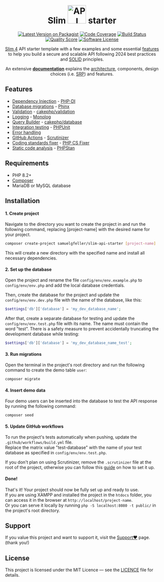 <div align="center">

<h1>Slim <img src="https://i.imgur.com/YzDYQ0V.png" width="60px" alt="API"> starter</h1>

[![Latest Version on Packagist](https://img.shields.io/github/release/samuelgfeller/slim-api-starter.svg)](https://packagist.org/packages/samuelgfeller/slim-api-starter)
[![Code Coverage](https://scrutinizer-ci.com/g/samuelgfeller/slim-api-starter/badges/coverage.png?b=master)](https://scrutinizer-ci.com/g/samuelgfeller/slim-api-starter/?branch=master)
[![Build Status](https://scrutinizer-ci.com/g/samuelgfeller/slim-api-starter/badges/build.png?b=master)](https://scrutinizer-ci.com/g/samuelgfeller/slim-api-starter/build-status/master)
[![Quality Score](https://img.shields.io/scrutinizer/quality/g/samuelgfeller/slim-api-starter.svg)](https://scrutinizer-ci.com/g/samuelgfeller/slim-api-starter/?branch=master)
[![Software License](https://img.shields.io/badge/license-MIT-brightgreen.svg)](LICENCE.txt)


[Slim 4](https://www.slimframework.com/) API starter template with a few examples and some essential [features](#features) to 
help you build a secure and scalable API following 2024 best practices and 
[SOLID](https://en.wikipedia.org/wiki/SOLID) principles.  

An extensive [**documentation**](https://github.com/samuelgfeller/slim-example-project/wiki) explains 
the [architecture](https://github.com/samuelgfeller/slim-example-project/wiki/Architecture), components, 
design choices (i.e. [SRP](https://github.com/samuelgfeller/slim-example-project/wiki/Single-Responsibility-Principle-(SRP))) 
and features.   

</div>

## Features

* [Dependency Injection](https://github.com/samuelgfeller/slim-example-project/wiki/Dependency-Injection) - [PHP-DI](https://php-di.org/)
* [Database migrations](https://github.com/samuelgfeller/slim-example-project/wiki/Database-Migrations) - [Phinx](https://phinx.org/)
* [Validation](https://github.com/samuelgfeller/slim-example-project/wiki/Validation) - [cakephp/validation](https://book.cakephp.org/4/en/core-libraries/validation.html)
* [Logging](https://github.com/samuelgfeller/slim-example-project/wiki/Logging) - [Monolog](https://github.com/Seldaek/monolog)
* [Query Builder](https://github.com/samuelgfeller/slim-example-project/wiki/Repository-and-Query-Builder) - [cakephp/database](https://book.cakephp.org/5/en/orm/query-builder.html)
* [Integration testing](https://github.com/samuelgfeller/slim-example-project/wiki/Writing-Tests) - [PHPUnit](https://github.com/sebastianbergmann/phpunit/)
* [Error handling](https://github.com/samuelgfeller/slim-example-project/wiki/Error-Handling)
* [GitHub Actions](https://github.com/samuelgfeller/slim-example-project/wiki/GitHub-Actions) - [Scrutinizer](https://scrutinizer-ci.com/)
* [Coding standards fixer](https://github.com/samuelgfeller/slim-example-project/wiki/Coding-Standards-Fixer) - [PHP CS Fixer](https://github.com/PHP-CS-Fixer/PHP-CS-Fixer)
* [Static code analysis](https://github.com/samuelgfeller/slim-example-project/wiki/PHPStan-Static-Code-Analysis) - [PHPStan](https://github.com/phpstan/phpstan)


## Requirements
* PHP 8.2+
* [Composer](https://github.com/samuelgfeller/slim-example-project/wiki/Composer)
* MariaDB or MySQL database

## Installation
#### 1. Create project
Navigate to the directory you want to create the project in and run the following 
command, replacing [project-name] with the desired name for your project.
```bash
composer create-project samuelgfeller/slim-api-starter [project-name]
```
This will create a new directory with the specified name and install all 
necessary dependencies.
 
#### 2. Set up the database
Open the project and rename the file `config/env/env.example.php` to `config/env/env.php` 
and add the local database credentials.  

Then, create the database for the project and update the `config/env/env.dev.php` 
file with the name of the database, like this:
```php
$settings['db']['database'] = 'my_dev_database_name';
```
After that, create a separate database for testing and update the `config/env/env.test.php` 
file with its name. The name must contain the word "test". There is a safety measure to 
prevent accidentally truncating the development database while testing:
```php
$settings['db']['database'] = 'my_dev_database_name_test';
```

#### 3. Run migrations
Open the terminal in the project's root directory and run the following command to create the 
demo table `user`:
```bash
composer migrate
```

#### 4. Insert demo data
Four demo users can be inserted into the database to test the API response by
running the following command:

```bash
composer seed
```

#### 5. Update GitHub workflows

To run the project's tests automatically when pushing, update the 
`.github/workflows/build.yml` file.   
Replace the matrix value "test-database" with the name of 
your test database as specified in `config/env/env.test.php`.

If you don't plan on using Scrutinizer, remove the `.scrutinizer` file at the root of the project,
otherwise you can follow this
[guide](https://github.com/samuelgfeller/slim-example-project/wiki/How-to-set-up-Scrutinizer)
on how to set it up.

#### Done!
That's it! Your project should now be fully set up and ready to use.  
If you are using XAMPP and installed the project in the `htdocs` folder, you can access it 
in the browser at `http://localhost/project-name`.  
Or you can serve it locally by running `php -S localhost:8080 -t public/` in the project's root 
directory.

## Support
If you value this project and want to support it,
visit the [Support❤️](https://github.com/samuelgfeller/slim-example-project/wiki/Support❤️) page. (thank you!)

## License
This project is licensed under the MIT Licence — see the 
[LICENCE](https://github.com/samuelgfeller/slim-example-project/blob/master/LICENCE.txt) file for details.
